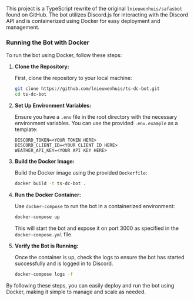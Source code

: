 This project is a TypeScript rewrite of the original `lnieuwenhuis/safasbot` found on GitHub. The bot utilizes Discord.js for interacting with the Discord API and is containerized using Docker for easy deployment and management.

### Running the Bot with Docker

To run the bot using Docker, follow these steps:

1. **Clone the Repository:**

   First, clone the repository to your local machine:

   ```bash
   git clone https://github.com/lnieuwenhuis/ts-dc-bot.git
   cd ts-dc-bot
   ```

2. **Set Up Environment Variables:**

   Ensure you have a `.env` file in the root directory with the necessary environment variables. You can use the provided `.env.example` as a template:

   ```plaintext
   DISCORD_TOKEN=<YOUR TOKEN HERE>
   DISCORD_CLIENT_ID=<YOUR CLIENT ID HERE>
   WEATHER_API_KEY=<YOUR API KEY HERE>
   ```

3. **Build the Docker Image:**

   Build the Docker image using the provided `Dockerfile`:

   ```bash
   docker build -t ts-dc-bot .
   ```

4. **Run the Docker Container:**

   Use `docker-compose` to run the bot in a containerized environment:

   ```bash
   docker-compose up
   ```

   This will start the bot and expose it on port 3000 as specified in the `docker-compose.yml` file.

5. **Verify the Bot is Running:**

   Once the container is up, check the logs to ensure the bot has started successfully and is logged in to Discord.

   ```bash
   docker-compose logs -f
   ```

By following these steps, you can easily deploy and run the bot using Docker, making it simple to manage and scale as needed.


